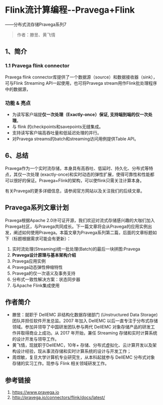 # Flink流计算编程--Pravega+Flink

——分布式流存储Pravega系列7

> 作者：滕昱、黄飞情

## 1、简介

### 1.1 Pravega flink connector

Pravega flink connector库提供了一个数据源（source）和数据接收器（sink），可与Flink Streaming API一起使用，也可将Pravega stream用作Flink批处理程序中的数据源，

### 功能 & 亮点

- 为读写客户端提**仅一次处理（Exactly-once）**保证, 支持端到端的**仅一次处理**。
- 与 flink 的checkpoints和savepoints无缝集成。
- 支持读写客户端高吞吐量和低延迟处理的并行。
- 对Pravega streams的batch和streaming访问用例提供Table API。




## 6、总结

Pravega作为一个实时流存储，本身具有高吞吐、低延时、持久化、分布式等特点，其仅一次处理 (exactly-once)和实时动态的弹性扩展，使得可靠性和性能都可以很好的保证。Pravega+Flink的架构，可以使flink只需关注计算本身。

有关Pravega的更多详细信息，请参阅官方网站以及关注我们的后续文章。

## Pravega系列文章计划
Pravega根据Apache 2.0许可证开源，我们欢迎对流式存储感兴趣的大咖们加入Pravega社区，与Pravega共同成长。下一篇文章将会从Pravega的应用实例出发，阐述如何使用Pravega。本篇文章为Pravega系列第二篇，后面的文章标题如下（标题根据需求可能会有更新）：

1. 实时流处理(Streaming)统一批处理(Batch)的最后一块拼图:Pravega
2. **Pravega设计原理与基本架构介绍**
3. Pravega应用实例
4. Pravega动态弹性伸缩特性
5. Pravega的仅一次语义及事务支持
6. 分布式一致性解决方案：状态同步器
7. 与Apache Flink集成使用


## 作者简介

- 滕昱：就职于 DellEMC 非结构化数据存储部门 (Unstructured Data Storage) 团队并担任软件开发总监。2007 年加入 DellEMC 以后一直专注于分布式存储领域。参加并领导了中国研发团队参与两代 DellEMC 对象存储产品的研发工作并取得商业上成功。从 2017 年开始，兼任 Streaming 存储和实时计算系统的设计开发与领导工作。
- 黄飞情，现就职于DellEMC，10年+ 存储、分布式虚拟化、云计算开发以及架构设计经验，现从事流存储和实时计算系统的设计与开发工作；
- 周煜敏，复旦大学计算机专业研究生，从本科起就参与 DellEMC 分布式对象存储的实习工作。现参与 Flink 相关领域研发工作。


## 参考链接

1. https://www.pravega.io
2. <http://pravega.io/connectors/flink/docs/latest/>
